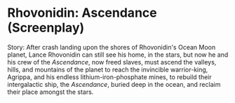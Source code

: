 # Rhovonidin: Ascendance (Screenplay)

Story: After crash landing upon the shores of Rhovonidin's Ocean Moon planet, Lance Rhovonidin can still see his home, in the stars, but now he and his crew of the *Ascendance*, now freed slaves, must ascend the valleys, hills, and mountains of the planet to reach the invincible warrior-king, Agrippa, and his endless lithium-iron-phosphate mines, to rebuild their intergalactic ship, the *Ascendance*, buried deep in the ocean, and reclaim their place amongst the stars.
